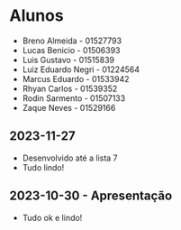 # Alunos

* Breno Almeida - 01527793
* Lucas Benicio - 01506393
* Luis Gustavo - 01515839
* Luiz Eduardo Negri - 01224564
* Marcus Eduardo - 01533942
* Rhyan Carlos - 01539352
* Rodin Sarmento - 01507133
* Zaque Neves - 01529166

## 2023-11-27

* Desenvolvido até a lista 7
* Tudo lindo!

## 2023-10-30 - Apresentação

* Tudo ok e lindo!
